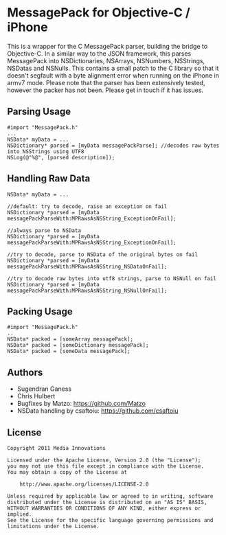 MessagePack for Objective-C / iPhone
============

This is a wrapper for the C MessagePack parser, building the bridge to Objective-C.
In a similar way to the JSON framework, this parses MessagePack into NSDictionaries, NSArrays, NSNumbers, NSStrings, NSDatas and NSNulls.
This contains a small patch to the C library so that it doesn't segfault with a byte alignment error when running on the iPhone in armv7 mode.
Please note that the parser has been extensively tested, however the packer has not been. Please get in touch if it has issues.

Parsing Usage
-----

	#import "MessagePack.h"
	...
	NSData* myData = ...
	NSDictionary* parsed = [myData messagePackParse]; //decodes raw bytes into NSStrings using UTF8
	NSLog(@"%@", [parsed description]);

Handling Raw Data
-----

	NSData* myData = ...
    
    //default: try to decode, raise an exception on fail
	NSDictionary *parsed = [myData messagePackParseWith:MPRawsAsNSString_ExceptionOnFail];

    //always parse to NSData
	NSDictionary *parsed = [myData messagePackParseWith:MPRawsAsNSString_ExceptionOnFail];

    //try to decode, parse to NSData of the original bytes on fail
	NSDictionary *parsed = [myData messagePackParseWith:MPRawsAsNSString_NSDataOnFail];

    //try to decode raw bytes into utf8 strings, parse to NSNull on fail
	NSDictionary *parsed = [myData messagePackParseWith:MPRawsAsNSString_NSNullOnFail];

Packing Usage
----

    #import "MessagePack.h"
    ..
    NSData* packed = [someArray messagePack];
    NSData* packed = [someDictionary messagePack];
    NSData* packed = [someData messagePack];

Authors
-------

* Sugendran Ganess
* Chris Hulbert
* Bugfixes by Matzo: https://github.com/Matzo
* NSData handling by csaftoiu: https://github.com/csaftoiu

License
-------

	Copyright 2011 Media Innovations

	Licensed under the Apache License, Version 2.0 (the "License");
	you may not use this file except in compliance with the License.
	You may obtain a copy of the License at

	    http://www.apache.org/licenses/LICENSE-2.0

	Unless required by applicable law or agreed to in writing, software
	distributed under the License is distributed on an "AS IS" BASIS,
	WITHOUT WARRANTIES OR CONDITIONS OF ANY KIND, either express or implied.
	See the License for the specific language governing permissions and
	limitations under the License.
